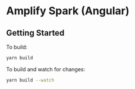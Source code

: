 # Amplify Spark (Angular)

## Getting Started

To build: 
```bash
yarn build
```

To build and watch for changes:

```bash
yarn build --watch
```